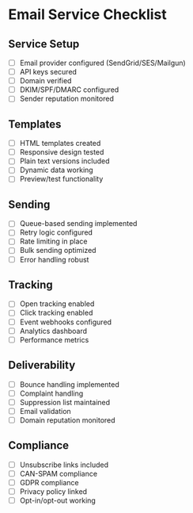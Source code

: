 # Email Service Checklist

## Service Setup
- [ ] Email provider configured (SendGrid/SES/Mailgun)
- [ ] API keys secured
- [ ] Domain verified
- [ ] DKIM/SPF/DMARC configured
- [ ] Sender reputation monitored

## Templates
- [ ] HTML templates created
- [ ] Responsive design tested
- [ ] Plain text versions included
- [ ] Dynamic data working
- [ ] Preview/test functionality

## Sending
- [ ] Queue-based sending implemented
- [ ] Retry logic configured
- [ ] Rate limiting in place
- [ ] Bulk sending optimized
- [ ] Error handling robust

## Tracking
- [ ] Open tracking enabled
- [ ] Click tracking enabled
- [ ] Event webhooks configured
- [ ] Analytics dashboard
- [ ] Performance metrics

## Deliverability
- [ ] Bounce handling implemented
- [ ] Complaint handling
- [ ] Suppression list maintained
- [ ] Email validation
- [ ] Domain reputation monitored

## Compliance
- [ ] Unsubscribe links included
- [ ] CAN-SPAM compliance
- [ ] GDPR compliance
- [ ] Privacy policy linked
- [ ] Opt-in/opt-out working
